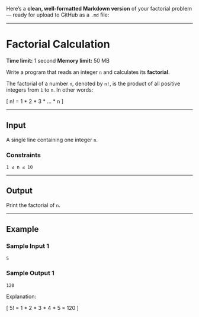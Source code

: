 Here’s a **clean, well-formatted Markdown version** of your factorial problem — ready for upload to GitHub as a `.md` file:

---

# Factorial Calculation

**Time limit:** 1 second
**Memory limit:** 50 MB

Write a program that reads an integer `n` and calculates its **factorial**.

The factorial of a number `n`, denoted by `n!`, is the product of all positive integers from `1` to `n`.
In other words:

[
n! = 1 * 2 * 3 * ... * n
]

---

## Input

A single line containing one integer `n`.

### Constraints

```
1 ≤ n ≤ 10
```

---

## Output

Print the factorial of `n`.

---

## Example

### Sample Input 1

```
5
```

### Sample Output 1

```
120
```

Explanation:

[
5! = 1 * 2 * 3 * 4 * 5 = 120
]
